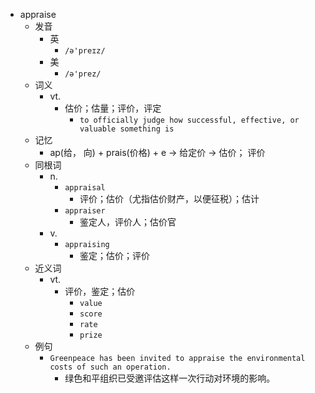 - appraise
  - 发音
    - 英
      - `/ə'preɪz/`
    - 美
      - `/ə'prez/`
  - 词义
    - vt.
      - 估价；估量；评价，评定
        - `to officially judge how successful, effective, or valuable something is`
  - 记忆
    - ap(给， 向) + prais(价格) + e → 给定价 → 估价； 评价
  - 同根词
    - n.
      - `appraisal`
        - 评价；估价（尤指估价财产，以便征税）；估计
      - `appraiser`
        - 鉴定人，评价人；估价官
    - v.
      - `appraising`
        - 鉴定；估价；评价
  - 近义词
    - vt.
      - 评价，鉴定；估价
        - `value`
        - `score`
        - `rate`
        - `prize`
  - 例句
    - `Greenpeace has been invited to appraise the environmental costs of such an operation.`
      - 绿色和平组织已受邀评估这样一次行动对环境的影响。

